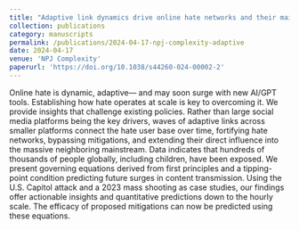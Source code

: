 ```yaml
---
title: "Adaptive link dynamics drive online hate networks and their mainstream influence"
collection: publications
category: manuscripts
permalink: /publications/2024-04-17-npj-complexity-adaptive
date: 2024-04-17
venue: 'NPJ Complexity'
paperurl: 'https://doi.org/10.1038/s44260-024-00002-2'
---
```


Online hate is dynamic, adaptive— and may soon surge with new AI/GPT tools. Establishing how hate operates at scale is key to overcoming it. We provide insights that challenge existing policies. Rather than large social media platforms being the key drivers, waves of adaptive links across smaller platforms connect the hate user base over time, fortifying hate networks, bypassing mitigations, and extending their direct influence into the massive neighboring mainstream. Data indicates that hundreds of thousands of people globally, including children, have been exposed. We present governing equations derived from first principles and a tipping-point condition predicting future surges in content transmission. Using the U.S. Capitol attack and a 2023 mass shooting as case studies, our findings offer actionable insights and quantitative predictions down to the hourly scale. The efficacy of proposed mitigations can now be predicted using these equations.
